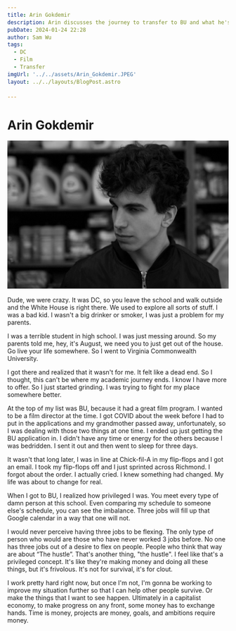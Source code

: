 ```yaml
---
title: Arin Gokdemir
description: Arin discusses the journey to transfer to BU and what he's realized after attending. 
pubDate: 2024-01-24 22:28
author: Sam Wu
tags:
  - DC
  - Film
  - Transfer
imgUrl: '../../assets/Arin_Gokdemir.JPEG'
layout: ../../layouts/BlogPost.astro

---
```

# Arin Gokdemir

![local image](/../src/assets/Arin_Gokdemir.JPEG)

Dude, we were crazy. It was DC, so you leave the school and walk outside and the White House is right there. We used to explore all sorts of stuff. I was a bad kid. I wasn't a big drinker or smoker, I was just a problem for my parents. 

I was a terrible student in high school. I was just messing around. So my parents told me, hey, it's August, we need you to just get out of the house. Go live your life somewhere. So I went to Virginia Commonwealth University.

I got there and realized that it wasn't for me. It felt like a dead end. So I thought, this can't be where my academic journey ends. I know I have more to offer. So I just started grinding. I was trying to fight for my place somewhere better. 

At the top of my list was BU, because it had a great film program. I wanted to be a film director at the time. I got COVID about the week before I had to put in the applications and my grandmother passed away, unfortunately, so I was dealing with those two things at one time. I ended up just getting the BU application in. I didn't have any time or energy for the others because I was bedridden. I sent it out and then went to sleep for three days. 

It wasn't that long later, I was in line at Chick-fil-A in my flip-flops and I got an email. I took my flip-flops off and I just sprinted across Richmond. I forgot about the order. I actually cried. I knew something had changed. My life was about to change for real.

When I got to BU, I realized how privileged I was. You meet every type of damn person at this school. Even comparing my schedule to someone else's schedule, you can see the imbalance. Three jobs will fill up that Google calendar in a way that one will not. 

I would never perceive having three jobs to be flexing. The only type of person who would are those who have never worked 3 jobs before. No one has three jobs out of a desire to flex on people. People who think that way are about “The hustle”. That's another thing, "the hustle". I feel like that's a privileged concept. It's like they're making money and doing all these things, but it's frivolous. It's not for survival, it's for clout.

I work pretty hard right now, but once I'm not, I'm gonna be working to improve my situation further so that I can help other people survive. Or make the things that I want to see happen. Ultimately in a capitalist economy, to make progress on any front, some money has to exchange hands. Time is money, projects are money, goals, and ambitions require money.


